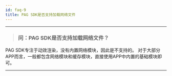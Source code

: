 ```yaml
---
id: faq-9
title: PAG SDK是否支持加载网络文件
---
```


---

> ### 问：PAG SDK是否支持加载网络文件？
PAG SDK专注于动效渲染，没有内置网络模块，因此是不支持的。
对于大部分APP而言，一般都包含网络模块和缓存模块，直接使用APP中内置的基础模块即可。

---